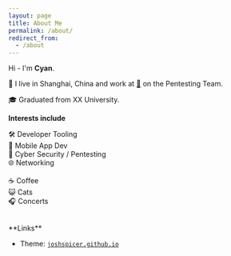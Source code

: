 ```yaml
---
layout: page
title: About Me
permalink: /about/
redirect_from:
  - /about
---
```


Hi - I'm **Cyan**.

📍 I live in Shanghai, China and work at [🔐](https://www.qq.cn/) on the Pentesting Team.

🎓 Graduated from XX University.

**Interests include**

🛠 Developer Tooling<br>
📱 Mobile App Dev<br>
🔐 Cyber Security / Pentesting<br>
🌐 Networking<br>
<br>
☕️ Coffee<br>
😺 Cats<br>
🎧 Concerts

<br>
**Links**

* Theme: [`joshspicer.github.io`](http://joshspicer.github.io/)


